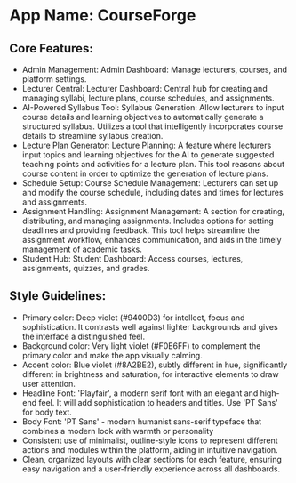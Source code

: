 # **App Name**: CourseForge

## Core Features:

- Admin Management: Admin Dashboard: Manage lecturers, courses, and platform settings.
- Lecturer Central: Lecturer Dashboard: Central hub for creating and managing syllabi, lecture plans, course schedules, and assignments.
- AI-Powered Syllabus Tool: Syllabus Generation: Allow lecturers to input course details and learning objectives to automatically generate a structured syllabus. Utilizes a tool that intelligently incorporates course details to streamline syllabus creation.
- Lecture Plan Generator: Lecture Planning: A feature where lecturers input topics and learning objectives for the AI to generate suggested teaching points and activities for a lecture plan. This tool reasons about course content in order to optimize the generation of lecture plans.
- Schedule Setup: Course Schedule Management: Lecturers can set up and modify the course schedule, including dates and times for lectures and assignments.
- Assignment Handling: Assignment Management: A section for creating, distributing, and managing assignments. Includes options for setting deadlines and providing feedback. This tool helps streamline the assignment workflow, enhances communication, and aids in the timely management of academic tasks.
- Student Hub: Student Dashboard: Access courses, lectures, assignments, quizzes, and grades.

## Style Guidelines:

- Primary color: Deep violet (#9400D3) for intellect, focus and sophistication. It contrasts well against lighter backgrounds and gives the interface a distinguished feel.
- Background color: Very light violet (#F0E6FF) to complement the primary color and make the app visually calming.
- Accent color: Blue violet (#8A2BE2), subtly different in hue, significantly different in brightness and saturation, for interactive elements to draw user attention.
- Headline Font: 'Playfair', a modern serif font with an elegant and high-end feel. It will add sophistication to headers and titles. Use 'PT Sans' for body text.
- Body Font: 'PT Sans' - modern humanist sans-serif typeface that combines a modern look with warmth or personality
- Consistent use of minimalist, outline-style icons to represent different actions and modules within the platform, aiding in intuitive navigation.
- Clean, organized layouts with clear sections for each feature, ensuring easy navigation and a user-friendly experience across all dashboards.